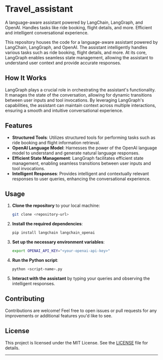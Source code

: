 # Travel_assistant
A language-aware assistant powered by LangChain, LangGraph, and OpenAI. Handles tasks like ride booking, flight details, and more. Efficient and intelligent conversational experience.


This repository houses the code for a language-aware assistant powered by LangChain, LangGraph, and OpenAI. The assistant intelligently handles various tasks such as ride booking, flight details, and more. At its core, LangGraph enables seamless state management, allowing the assistant to understand user context and provide accurate responses.

## How It Works

LangGraph plays a crucial role in orchestrating the assistant's functionality. It manages the state of the conversation, allowing for dynamic transitions between user inputs and tool invocations. By leveraging LangGraph's capabilities, the assistant can maintain context across multiple interactions, ensuring a smooth and intuitive conversational experience.

## Features

- **Structured Tools**: Utilizes structured tools for performing tasks such as ride booking and flight information retrieval.
- **OpenAI Language Model**: Harnesses the power of the OpenAI language model to understand and generate natural language responses.
- **Efficient State Management**: LangGraph facilitates efficient state management, enabling seamless transitions between user inputs and tool invocations.
- **Intelligent Responses**: Provides intelligent and contextually relevant responses to user queries, enhancing the conversational experience.

## Usage

1. **Clone the repository** to your local machine:
    ```bash
    git clone <repository-url>
    ```

2. **Install the required dependencies**:
    ```bash
    pip install langchain langchain_openai
    ```

3. **Set up the necessary environment variables**:
    ```bash
    export OPENAI_API_KEY="<your-openai-api-key>"
    ```

4. **Run the Python script**:
    ```bash
    python <script-name>.py
    ```

5. **Interact with the assistant** by typing your queries and observing the intelligent responses.

## Contributing

Contributions are welcome! Feel free to open issues or pull requests for any improvements or additional features you'd like to see.

## License

This project is licensed under the MIT License. See the [LICENSE](LICENSE) file for details.

---
